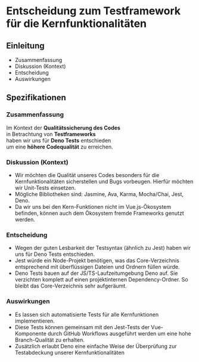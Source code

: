 # Entscheidung zum Testframework für die Kernfunktionalitäten

## Einleitung

* Zusammenfassung
* Diskussion (Kontext)
* Entscheidung
* Auswirkungen

## Spezifikationen

### Zusammenfassung
Im Kontext der **Qualitätssicherung des Codes**<br>
in Betrachtung von **Testframeworks**<br>
haben wir uns für **Deno Tests** entschieden<br>
um eine **höhere Codequalität** zu erreichen.

### Diskussion (Kontext)
* Wir möchten die Qualität unseres Codes besonders für die Kernfunktionalitäten sicherstellen und Bugs vorbeugen. Hierfür möchten wir Unit-Tests einsetzen.
* Mögliche Bibliotheken sind: Jasmine, Ava, Karma, Mocha/Chai, Jest, Deno.
* Da wir uns bei den Kern-Funktionen nicht im Vue.js-Ökosystem befinden, können auch dem Ökosystem fremde Frameworks genutzt werden.

### Entscheidung
* Wegen der guten Lesbarkeit der Testsyntax (ähnlich zu Jest) haben wir uns für Deno Tests entschieden. 
* Jest würde ein Node-Projekt benötigen, was das Core-Verzeichnis entsprechend mit überflüssigen Dateien und Ordnern füllen würde.
* Deno Tests bauen auf der JS/TS-Laufzeitumgebung Deno auf. Sie verzichten komplett auf einen projektinternen Dependency-Ordner. So bleibt das Core-Verzeichnis sehr aufgeräumt.

### Auswirkungen
* Es lassen sich automatisierte Tests für alle Kernfunktionen implementieren.
* Diese Tests können gemeinsam mit den Jest-Tests der Vue-Komponente durch GitHub Workflows ausgeführt werden um eine hohe Branch-Qualität zu erhalten. 
* Zusätzlich erlaubt Deno eine einfache Weise der Überprüfung zur Testabdeckung unserer Kernfunktionalitäten
